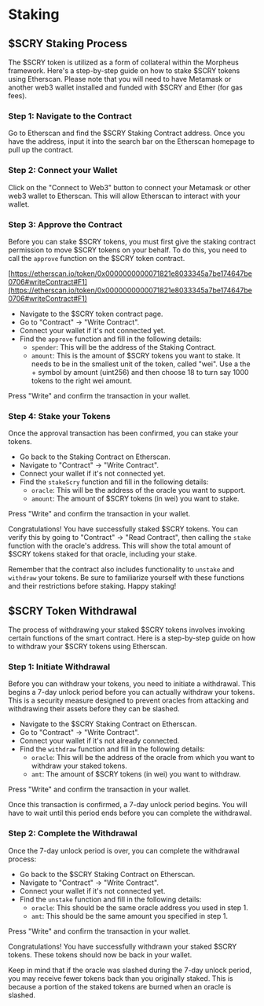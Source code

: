 # Staking

## $SCRY Staking Process

The $SCRY token is utilized as a form of collateral within the Morpheus framework. Here's a step-by-step guide on how to stake $SCRY tokens using Etherscan. Please note that you will need to have Metamask or another web3 wallet installed and funded with $SCRY and Ether (for gas fees).

### Step 1: Navigate to the Contract

Go to Etherscan and find the $SCRY Staking Contract address. Once you have the address, input it into the search bar on the Etherscan homepage to pull up the contract.

### Step 2: Connect your Wallet

Click on the "Connect to Web3" button to connect your Metamask or other web3 wallet to Etherscan. This will allow Etherscan to interact with your wallet.

### Step 3: Approve the Contract

Before you can stake $SCRY tokens, you must first give the staking contract permission to move $SCRY tokens on your behalf. To do this, you need to call the `approve` function on the $SCRY token contract.

[https://etherscan.io/token/0x0000000000071821e8033345a7be174647be0706#writeContract#F1](https://etherscan.io/token/0x0000000000071821e8033345a7be174647be0706#writeContract#F1)

* Navigate to the $SCRY token contract page.
* Go to "Contract" -> "Write Contract".
* Connect your wallet if it's not connected yet.
* Find the `approve` function and fill in the following details:
  * `spender`: This will be the address of the Staking Contract.
  * `amount`: This is the amount of $SCRY tokens you want to stake. It needs to be in the smallest unit of the token, called "wei". Use a the + symbol by amount (uint256) and then choose 18 to turn say 1000 tokens to the right wei amount.

Press "Write" and confirm the transaction in your wallet.

### Step 4: Stake your Tokens

Once the approval transaction has been confirmed, you can stake your tokens.

* Go back to the Staking Contract on Etherscan.
* Navigate to "Contract" -> "Write Contract".
* Connect your wallet if it's not connected yet.
* Find the `stakeScry` function and fill in the following details:
  * `oracle`: This will be the address of the oracle you want to support.
  * `amount`: The amount of $SCRY tokens (in wei) you want to stake.

Press "Write" and confirm the transaction in your wallet.

Congratulations! You have successfully staked $SCRY tokens. You can verify this by going to "Contract" -> "Read Contract", then calling the `stake` function with the oracle's address. This will show the total amount of $SCRY tokens staked for that oracle, including your stake.

Remember that the contract also includes functionality to `unstake` and `withdraw` your tokens. Be sure to familiarize yourself with these functions and their restrictions before staking. Happy staking!

## $SCRY Token Withdrawal

The process of withdrawing your staked $SCRY tokens involves invoking certain functions of the smart contract. Here is a step-by-step guide on how to withdraw your $SCRY tokens using Etherscan.

### Step 1: Initiate Withdrawal

Before you can withdraw your tokens, you need to initiate a withdrawal. This begins a 7-day unlock period before you can actually withdraw your tokens. This is a security measure designed to prevent oracles from attacking and withdrawing their assets before they can be slashed.

* Navigate to the $SCRY Staking Contract on Etherscan.
* Go to "Contract" -> "Write Contract".
* Connect your wallet if it's not already connected.
* Find the `withdraw` function and fill in the following details:
  * `oracle`: This will be the address of the oracle from which you want to withdraw your staked tokens.
  * `amt`: The amount of $SCRY tokens (in wei) you want to withdraw.

Press "Write" and confirm the transaction in your wallet.

Once this transaction is confirmed, a 7-day unlock period begins. You will have to wait until this period ends before you can complete the withdrawal.

### Step 2: Complete the Withdrawal

Once the 7-day unlock period is over, you can complete the withdrawal process:

* Go back to the $SCRY Staking Contract on Etherscan.
* Navigate to "Contract" -> "Write Contract".
* Connect your wallet if it's not connected yet.
* Find the `unstake` function and fill in the following details:
  * `oracle`: This should be the same oracle address you used in step 1.
  * `amt`: This should be the same amount you specified in step 1.

Press "Write" and confirm the transaction in your wallet.

Congratulations! You have successfully withdrawn your staked $SCRY tokens. These tokens should now be back in your wallet.

Keep in mind that if the oracle was slashed during the 7-day unlock period, you may receive fewer tokens back than you originally staked. This is because a portion of the staked tokens are burned when an oracle is slashed.
